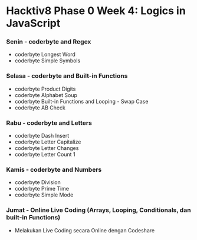 # Hacktiv8 Phase 0 Week 4: Logics in JavaScript

### Senin - coderbyte and Regex

- coderbyte Longest Word
- coderbyte Simple Symbols

### Selasa - coderbyte and Built-in Functions

- coderbyte Product Digits
- coderbyte Alphabet Soup
- coderbyte Built-in Functions and Looping - Swap Case
- coderbyte AB Check

### Rabu - coderbyte and Letters

- coderbyte Dash Insert
- coderbyte Letter Capitalize
- coderbyte Letter Changes
- coderbyte Letter Count 1

### Kamis - coderbyte and Numbers

- coderbyte Division
- coderbyte Prime Time
- coderbyte Simple Mode

### Jumat - Online Live Coding (Arrays, Looping, Conditionals, dan built-in Functions)

- Melakukan Live Coding secara Online dengan Codeshare
